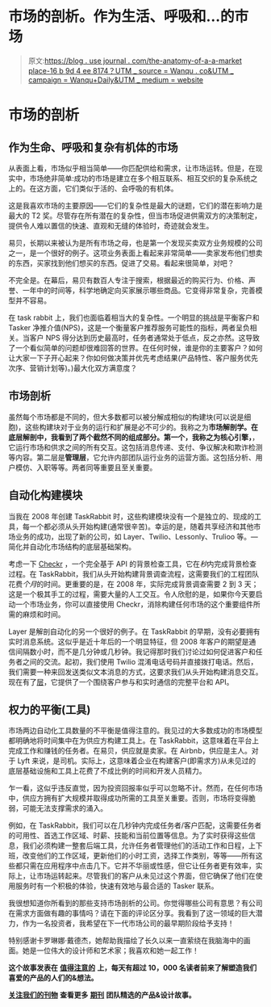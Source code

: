 # 市场的剖析。作为生活、呼吸和…的市场

> 原文:[https://blog . use journal . com/the-anatomy-of-a-a-market place-16 b 9d 4 ee 8174？UTM _ source = Wanqu . co&UTM _ campaign = Wanqu+Daily&UTM _ medium = website](https://blog.usejournal.com/the-anatomy-of-a-marketplace-16b9d4ee8174?utm_source=wanqu.co&utm_campaign=Wanqu+Daily&utm_medium=website)

# 市场的剖析

## **作为生命、呼吸和复杂有机体的市场**

从表面上看，市场似乎相当简单——你匹配供给和需求，让市场运转。但是，在现实中，市场绝非简单:成功的市场是建立在多个相互联系、相互交织的复杂系统之上的。在这方面，它们类似于活的、会呼吸的有机体。

这是我喜欢市场的主要原因——它们的复杂性是最大的谜题，它们的潜在影响力是最大的 T2 奖。尽管存在所有潜在的复杂性，但当市场促进供需双方的决策制定，提供令人难以置信的快速、直观和无缝的体验时，奇迹就会发生。

易贝，长期以来被认为是所有市场之母，也是第一个发现买卖双方业务规模的公司之一，是一个很好的例子。这项业务表面上看起来非常简单——卖家发布他们想卖的东西，买家找到他们想买的东西。促进了交易。看起来很简单，对吧？

不完全是。在幕后，易贝有数百人专注于搜索，根据最近的购买行为、价格、声誉、一年中的时间等，科学地确定向买家展示哪些商品。它变得非常复杂，完善模型并不容易。

在 task rabbit 上，我们也面临着相当大的复杂性。一个明显的挑战是平衡客户和 Tasker 净推介值(NPS)，这是一个衡量客户推荐服务可能性的指标，两者呈负相关。当客户 NPS 得分达到历史最高时，任务者通常处于低点，反之亦然。这导致了一个看似简单的问题却很难回答的世界。在任何时候，谁是你的主要客户？如何让大家一下子开心起来？你如何做决策并优先考虑结果(产品特性、客户服务优先次序、营销计划等)。)最大化双方满意度？

## **市场剖析**



虽然每个市场都是不同的，但大多数都可以被分解成相似的构建块(可以说是细胞)，这些构建块对于业务的运行和扩展是必不可少的。我称之为**市场解剖学。**在底层解剖中，我看到了两个截然不同的组成部分。第一个，我称之为**核心引擎，**，它运行市场和供求之间的所有交互。这包括消息传递、支付、争议解决和欺诈检测等内容。第二层是**管理层**，它允许内部团队运行业务的运营方面。这包括分析、用户模仿、入职等等。两者同等重要且至关重要。

## **自动化构建模块**

当我在 2008 年创建 TaskRabbit 时，这些构建模块没有一个是独立的、现成的工具，每一个都必须从头开始构建(通常很辛苦)。幸运的是，随着共享经济和其他市场业务的成功，出现了新的公司，如 Layer、Twilio、Lessonly、Trulioo 等。—简化并自动化市场结构的底层基础架构。

考虑一下 [Checkr](https://checkr.com/) ，一个完全基于 API 的背景检查工具，它在*秒*内完成背景检查过程。在 TaskRabbit，我们从头开始构建背景调查流程，这需要我们的工程团队花费*个月*的时间。更重要的是，在 2008 年，实际完成背景调查需要 2 到 3 天；这是一个极其手工的过程，需要大量的人工交互。令人欣慰的是，如果你今天要启动一个市场业务，你可以直接使用 Checkr，消除构建任何市场的这个重要组件所需的麻烦和时间。

Layer 是解剖自动化的另一个很好的例子。在 TaskRabbit 的早期，没有必要拥有实时消息系统。这似乎是近十年后的一个明显特征，但 2008 年客户的期望是通信间隔数小时，而不是几分钟或几秒钟。我记得那时我们讨论过如何促进客户和任务者之间的交流。起初，我们使用 Twilio 混淆电话号码并直接拨打电话。然后，我们需要一种来回发送类似文本消息的方式，这要求我们从头开始构建消息交互。现在有了[层](https://layer.com/)，它提供了一个围绕客户参与和实时通信的完整平台和 API。

## **权力的平衡(工具)**

市场两边自动化工具数量的不平衡是值得注意的。我见过的大多数成功的市场模型都明确地将时间集中在为供应方构建工具上。在 TaskRabbit，这意味着在平台上完成工作和赚钱的任务者。在易贝，供应就是卖家。在 Airbnb，供应是主人。对于 Lyft 来说，是司机。实际上，这意味着企业在构建客户(即需求方)从未见过的底层基础设施和工具上花费了不成比例的时间和开发人员精力。

乍一看，这似乎违反直觉，因为投资回报率似乎可以忽略不计。然而，在任何市场中，供应方拥有扩大规模并取得成功所需的工具至关重要。否则，市场将变得脆弱，可能无法支撑需求的涌入。

例如，在 TaskRabbit，我们可以在几秒钟内完成任务者/客户匹配，这需要任务者的可用性、首选工作区域、时薪、技能和当前位置等信息。为了实时获得这些信息，我们必须构建一整套后端工具，允许任务者管理他们的活动工作和日程，上下班，改变他们的工作区域，更新他们的小时工资，选择工作类别，等等——所有这些都只需在应用程序中点击几下。它并不华丽或性感，但它让任务者更有效率，实际上，让市场运转起来。尽管我们的客户从未见过这个界面，但它确保了他们在使用服务时有一个积极的体验，快速有效地与最合适的 Tasker 联系。

我很想知道你所看到的那些支持市场剖析的公司。你觉得哪些公司有意思？有公司在需求方面做有趣的事情吗？请在下面的评论区分享。我看到了这一领域的巨大潜力，作为一名投资者，我希望在下一代市场公司的最早期阶段给予支持！

特别感谢卡罗琳娜·戴德杰，她帮助我描绘了长久以来一直萦绕在我脑海中的画面。她是一位伟大的设计师和艺术家；我喜欢和她一起工作！



**这个故事发表在** [**值得注意的**](http://blog.usejournal.com) **上，每天有超过 10，000 名读者前来了解塑造我们喜爱的产品的人们的&想法。**

[**关注我们的刊物**](http://blog.usejournal.com) **查看更多** [**期刊**](https://usejournal.com/?/utm_source=usejournal.com&utm_medium=blog&utm_campaign=guest_post&utm_content=leah_busque) **团队精选的产品&设计故事。**



